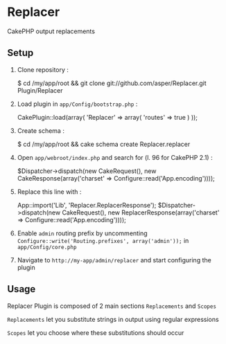 Replacer
========

CakePHP output replacements

Setup
-----

1) Clone repository :

	$ cd /my/app/root && git clone git://github.com/asper/Replacer.git Plugin/Replacer

2) Load plugin in `app/Config/bootstrap.php`  :

	CakePlugin::load(array(
		'Replacer' => array(
			'routes' => true
		)
	));
	
3) Create schema :

	$ cd /my/app/root && cake schema create Replacer.replacer

4) Open `app/webroot/index.php` and search for (l. 96 for CakePHP 2.1) :

	$Dispatcher->dispatch(new CakeRequest(), new CakeResponse(array('charset' => Configure::read('App.encoding'))));
	
5) Replace this line with :

	App::import('Lib', 'Replacer.ReplacerResponse');
	$Dispatcher->dispatch(new CakeRequest(), new ReplacerResponse(array('charset' => Configure::read('App.encoding'))));
	
6) Enable `admin` routing prefix by uncommenting `Configure::write('Routing.prefixes', array('admin'));` in `app/Config/core.php`
	
7) Navigate to `http://my-app/admin/replacer` and start configuring the plugin

Usage
-----

Replacer Plugin is composed of 2 main sections `Replacements` and `Scopes`

`Replacements` let you substitute strings in output using regular expressions

`Scopes` let you choose where these substitutions should occur
	
